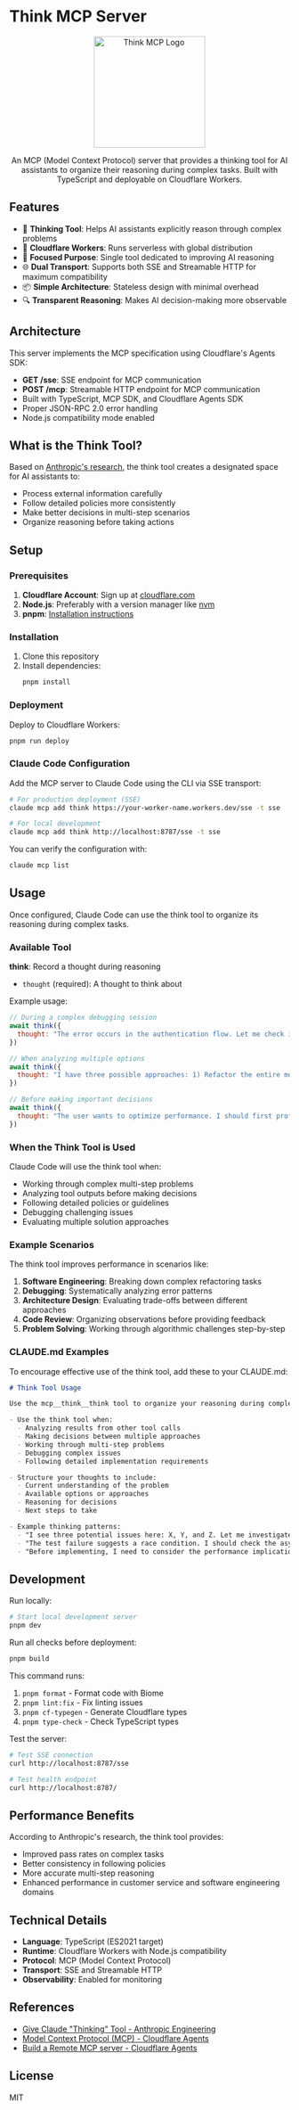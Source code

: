 # Think MCP Server

<div align="center">
  <img src="./images/logo.png" alt="Think MCP Logo" width="200">
  
  An MCP (Model Context Protocol) server that provides a thinking tool for AI assistants to organize their reasoning during complex tasks. Built with TypeScript and deployable on Cloudflare Workers.
</div>

## Features

- 🧠 **Thinking Tool**: Helps AI assistants explicitly reason through complex problems
- 🚀 **Cloudflare Workers**: Runs serverless with global distribution
- 🎯 **Focused Purpose**: Single tool dedicated to improving AI reasoning
- 🌐 **Dual Transport**: Supports both SSE and Streamable HTTP for maximum compatibility
- 📦 **Simple Architecture**: Stateless design with minimal overhead
- 🔍 **Transparent Reasoning**: Makes AI decision-making more observable

## Architecture

This server implements the MCP specification using Cloudflare's Agents SDK:
- **GET /sse**: SSE endpoint for MCP communication
- **POST /mcp**: Streamable HTTP endpoint for MCP communication
- Built with TypeScript, MCP SDK, and Cloudflare Agents SDK
- Proper JSON-RPC 2.0 error handling
- Node.js compatibility mode enabled

## What is the Think Tool?

Based on [Anthropic's research](https://www.anthropic.com/engineering/claude-think-tool), the think tool creates a designated space for AI assistants to:
- Process external information carefully
- Follow detailed policies more consistently
- Make better decisions in multi-step scenarios
- Organize reasoning before taking actions

## Setup

### Prerequisites

1. **Cloudflare Account**: Sign up at [cloudflare.com](https://cloudflare.com)
2. **Node.js**: Preferably with a version manager like [nvm](https://github.com/nvm-sh/nvm)
3. **pnpm**: [Installation instructions](https://pnpm.io/installation)

### Installation

1. Clone this repository
2. Install dependencies:
   ```bash
   pnpm install
   ```

### Deployment

Deploy to Cloudflare Workers:

```bash
pnpm run deploy
```

### Claude Code Configuration

Add the MCP server to Claude Code using the CLI via SSE transport:

```bash
# For production deployment (SSE)
claude mcp add think https://your-worker-name.workers.dev/sse -t sse

# For local development
claude mcp add think http://localhost:8787/sse -t sse
```

You can verify the configuration with:
```bash
claude mcp list
```

## Usage

Once configured, Claude Code can use the think tool to organize its reasoning during complex tasks.

### Available Tool

**think**: Record a thought during reasoning
- `thought` (required): A thought to think about

Example usage:
```javascript
// During a complex debugging session
await think({ 
  thought: "The error occurs in the authentication flow. Let me check if the token is being properly validated before proceeding to fix the issue." 
})

// When analyzing multiple options
await think({ 
  thought: "I have three possible approaches: 1) Refactor the entire module, 2) Add a wrapper function, 3) Modify the existing implementation. Option 2 seems best because it maintains backward compatibility." 
})

// Before making important decisions
await think({ 
  thought: "The user wants to optimize performance. I should first profile the code to identify bottlenecks rather than making assumptions about what needs optimization." 
})
```

### When the Think Tool is Used

Claude Code will use the think tool when:
- Working through complex multi-step problems
- Analyzing tool outputs before making decisions
- Following detailed policies or guidelines
- Debugging challenging issues
- Evaluating multiple solution approaches

### Example Scenarios

The think tool improves performance in scenarios like:

1. **Software Engineering**: Breaking down complex refactoring tasks
2. **Debugging**: Systematically analyzing error patterns
3. **Architecture Design**: Evaluating trade-offs between different approaches
4. **Code Review**: Organizing observations before providing feedback
5. **Problem Solving**: Working through algorithmic challenges step-by-step

### CLAUDE.md Examples

To encourage effective use of the think tool, add these to your CLAUDE.md:

```markdown
# Think Tool Usage

Use the mcp__think__think tool to organize your reasoning during complex tasks.

- Use the think tool when:
  - Analyzing results from other tool calls
  - Making decisions between multiple approaches
  - Working through multi-step problems
  - Debugging complex issues
  - Following detailed implementation requirements

- Structure your thoughts to include:
  - Current understanding of the problem
  - Available options or approaches
  - Reasoning for decisions
  - Next steps to take

- Example thinking patterns:
  - "I see three potential issues here: X, Y, and Z. Let me investigate X first because..."
  - "The test failure suggests a race condition. I should check the async operations..."
  - "Before implementing, I need to consider the performance implications of..."
```

## Development

Run locally:
```bash
# Start local development server
pnpm dev
```

Run all checks before deployment:
```bash
pnpm build
```

This command runs:
1. `pnpm format` - Format code with Biome
2. `pnpm lint:fix` - Fix linting issues  
3. `pnpm cf-typegen` - Generate Cloudflare types
4. `pnpm type-check` - Check TypeScript types

Test the server:
```bash
# Test SSE connection
curl http://localhost:8787/sse

# Test health endpoint
curl http://localhost:8787/
```

## Performance Benefits

According to Anthropic's research, the think tool provides:
- Improved pass rates on complex tasks
- Better consistency in following policies
- More accurate multi-step reasoning
- Enhanced performance in customer service and software engineering domains

## Technical Details

- **Language**: TypeScript (ES2021 target)
- **Runtime**: Cloudflare Workers with Node.js compatibility
- **Protocol**: MCP (Model Context Protocol)
- **Transport**: SSE and Streamable HTTP
- **Observability**: Enabled for monitoring

## References

- [Give Claude "Thinking" Tool - Anthropic Engineering](https://www.anthropic.com/engineering/claude-think-tool)
- [Model Context Protocol (MCP) - Cloudflare Agents](https://developers.cloudflare.com/agents/model-context-protocol/)
- [Build a Remote MCP server - Cloudflare Agents](https://developers.cloudflare.com/agents/guides/remote-mcp-server/)

## License

MIT